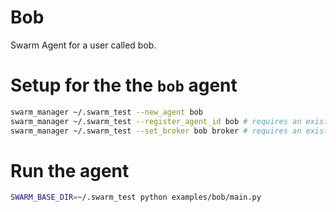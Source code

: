 # Bob

Swarm Agent for a user called bob.

# Setup for the the `bob` agent

```bash
swarm_manager ~/.swarm_test --new_agent bob
swarm_manager ~/.swarm_test --register_agent_id bob # requires an existing `did_chain` agent
swarm_manager ~/.swarm_test --set_broker bob broker # requires an existing `broker` agent
```

# Run the agent

```bash
SWARM_BASE_DIR=~/.swarm_test python examples/bob/main.py
```
